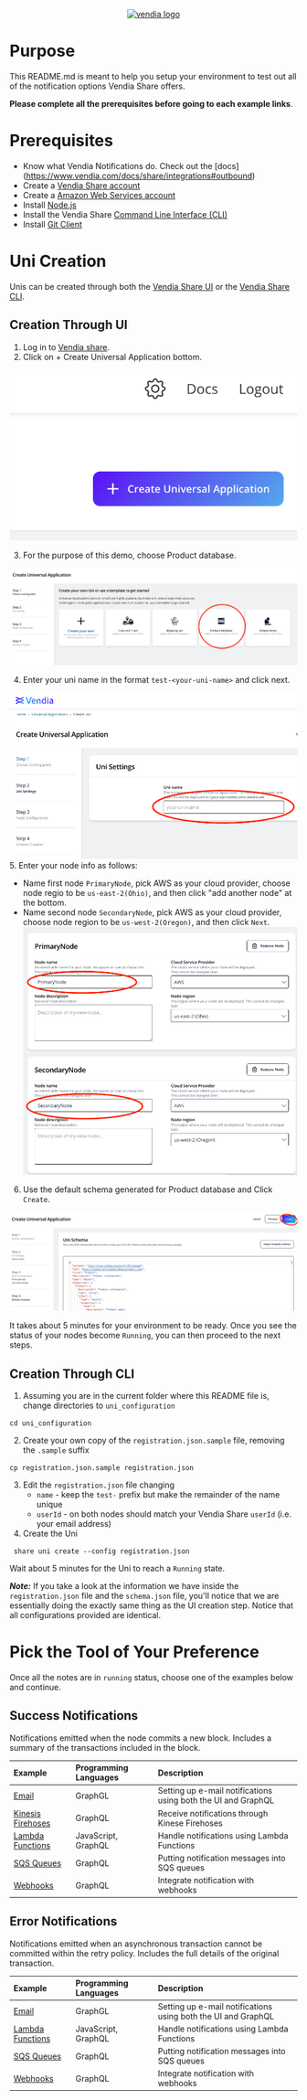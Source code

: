 <p align="center">
  <a href="https://vendia.net/">
    <img src="https://www.vendia.net/images/logo/black.svg" alt="vendia logo" width="250px">
  </a>
</p>

# Purpose
This README.md is meant to help you setup your environment to test out all of the notification options Vendia Share offers.

**Please complete all the prerequisites before going to each example links**.

# Prerequisites
* Know what Vendia Notifications do. Check out the [docs] (https://www.vendia.com/docs/share/integrations#outbound)
* Create a [Vendia Share account](https://share.vendia.net/)
* Create a [Amazon Web Services account](https://aws.amazon.com/free)
* Install [Node.js](https://nodejs.org/en/download/)
* Install the Vendia Share [Command Line Interface (CLI)](https://www.vendia.net/docs/share/cli)
* Install [Git Client](https://git-scm.com/downloads)

# Uni Creation

Unis can be created through both the [Vendia Share UI](https://share.vendia.net/) or the [Vendia Share CLI](https://www.vendia.com/docs/share/cli).

## Creation Through UI
1. Log in to [Vendia share](https://share.vendia.net).
2. Click on + Create Universal Application bottom.

![create-uni](image/re-usable/create-uni.png)

3. For the purpose of this demo, choose Product database.

![uni-proudct](image/re-usable/uni-product-database.png)

4. Enter your uni name in the format `test-<your-uni-name>` and click next.

![uni-input-name](image/re-usable/uni-input-name.png)
5. Enter your node info as follows:
- Name first node `PrimaryNode`, pick AWS as your cloud provider, choose node regio to be `us-east-2(Ohio)`, and then click "add another node" at the bottom.
- Name second node `SecondaryNode`, pick AWS as your cloud provider, choose node region to be `us-west-2(Oregon)`, and then click `Next`.
![uni-proudct](image/re-usable/primary-secondary-node.png)
6. Use the default schema generated for Product database and Click `Create`.

![uni-proudct](image/re-usable/product-database-schema.png)

It takes about 5 minutes for your environment to be ready. Once you see the status of your nodes become `Running`, you can then proceed to the next steps. 

## Creation Through CLI
1. Assuming you are in the current folder where this README file is, change directories to `uni_configuration`
``` 
cd uni_configuration
```
2. Create your own copy of the `registration.json.sample` file, removing the `.sample` suffix
```
cp registration.json.sample registration.json
```
3. Edit the `registration.json` file changing
    * `name` - keep the `test-` prefix but make the remainder of the name unique
    * `userId` - on both nodes should match your Vendia Share `userId` (i.e. your email address)
4. Create the Uni
```
 share uni create --config registration.json
```

Wait about 5 minutes for the Uni to reach a `Running` state.

***Note:*** If you take a look at the information we have inside the `registration.json` file and the `schema.json` file, you'll notice that we are essentially doing the exactly same thing as the UI creation step. Notice that all configurations provided are identical.

# Pick the Tool of Your Preference
Once all the notes are in `running` status, choose one of the examples below and continue.


## Success Notifications
Notifications emitted when the node commits a new block. Includes a summary of the transactions included in the block.

| Example                                                          | Programming Languages | Description                                                   |
| :--------------------------------------------------------------- | :-------------------- | :------------------------------------------------------------ |
| [Email](success-notification/email/README.md)                    | GraphGL               | Setting up e-mail notifications using both the UI and GraphQL |
| [Kinesis Firehoses](success-notification/aws-firehose/README.md) | GraphQL               | Receive notifications through Kinese Firehoses                |
| [Lambda Functions](success-notification/aws-lambda/README.md)    | JavaScript, GraphQL   | Handle notifications using Lambda Functions                   |
| [SQS Queues](success-notification/aws-sqs/README.md)             | GraphQL               | Putting notification messages into SQS queues                 |
| [Webhooks](success-notification/webhooks/README.md)              | GraphQL               | Integrate notification with webhooks                          |
        

## Error Notifications
Notifications emitted when an asynchronous transaction cannot be committed within the retry policy. Includes the full details of the original transaction.

| Example                                                     | Programming Languages | Description                                                   |
| :---------------------------------------------------------- | :-------------------- | :------------------------------------------------------------ |
| [Email](error-notification/email/README.md)                 | GraphGL               | Setting up e-mail notifications using both the UI and GraphQL |
| [Lambda Functions](error-notification/aws-lambda/README.md) | JavaScript, GraphQL   | Handle notifications using Lambda Functions                   |
| [SQS Queues](error-notification/aws-sqs/README.md)          | GraphQL               | Putting notification messages into SQS queues                 |
| [Webhooks](error-notification/webhooks/README.md)           | GraphQL               | Integrate notification with webhooks                          |